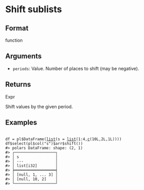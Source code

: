 # Shift sublists

## Format

function

## Arguments

- `periods`: Value. Number of places to shift (may be negative).

## Returns

Expr

Shift values by the given period.

## Examples

<pre class='r-example'> <code> <span class='r-in'><span></span></span>
<span class='r-in'><span><span class='va'>df</span> <span class='op'>=</span> <span class='va'>pl</span><span class='op'>$</span><span class='fu'>DataFrame</span><span class='op'>(</span><span class='fu'><a href='https://rdrr.io/r/base/list.html'>list</a></span><span class='op'>(</span>s <span class='op'>=</span> <span class='fu'><a href='https://rdrr.io/r/base/list.html'>list</a></span><span class='op'>(</span><span class='fl'>1</span><span class='op'>:</span><span class='fl'>4</span>,<span class='fu'><a href='https://rdrr.io/r/base/c.html'>c</a></span><span class='op'>(</span><span class='fl'>10L</span>,<span class='fl'>2L</span>,<span class='fl'>1L</span><span class='op'>)</span><span class='op'>)</span><span class='op'>)</span><span class='op'>)</span></span></span>
<span class='r-in'><span><span class='va'>df</span><span class='op'>$</span><span class='fu'>select</span><span class='op'>(</span><span class='va'>pl</span><span class='op'>$</span><span class='fu'>col</span><span class='op'>(</span><span class='st'>"s"</span><span class='op'>)</span><span class='op'>$</span><span class='va'>arr</span><span class='op'>$</span><span class='fu'>shift</span><span class='op'>(</span><span class='op'>)</span><span class='op'>)</span></span></span>
<span class='r-out co'><span class='r-pr'>#&gt;</span> polars DataFrame: shape: (2, 1)</span>
<span class='r-out co'><span class='r-pr'>#&gt;</span> ┌──────────────────┐</span>
<span class='r-out co'><span class='r-pr'>#&gt;</span> │ s                │</span>
<span class='r-out co'><span class='r-pr'>#&gt;</span> │ ---              │</span>
<span class='r-out co'><span class='r-pr'>#&gt;</span> │ list[i32]        │</span>
<span class='r-out co'><span class='r-pr'>#&gt;</span> ╞══════════════════╡</span>
<span class='r-out co'><span class='r-pr'>#&gt;</span> │ [null, 1, ... 3] │</span>
<span class='r-out co'><span class='r-pr'>#&gt;</span> │ [null, 10, 2]    │</span>
<span class='r-out co'><span class='r-pr'>#&gt;</span> └──────────────────┘</span>
 </code></pre>